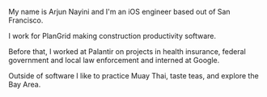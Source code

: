 My name is Arjun Nayini and I'm an iOS engineer based out of San Francisco.

I work for PlanGrid making construction productivity software.

Before that, I worked at Palantir on projects in health insurance,
federal government and local law enforcement and interned at Google.

Outside of software I like to practice Muay Thai, taste teas, and explore the Bay Area.
